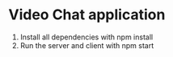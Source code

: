 # Video Chat application

1. Install all dependencies with npm install
2. Run the server and client with npm start

